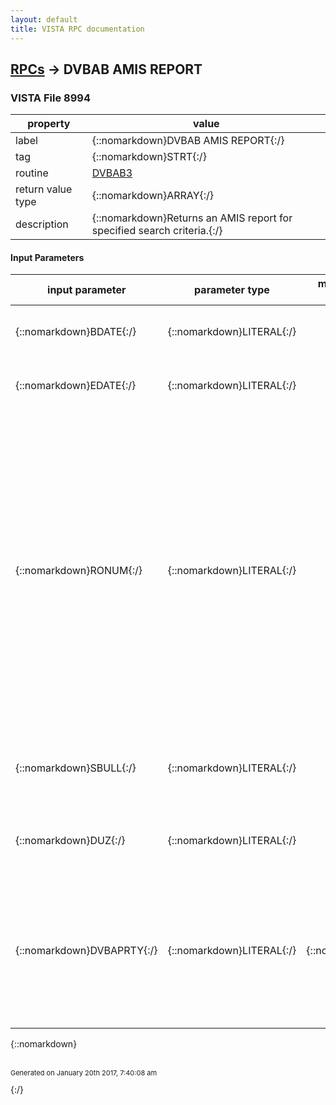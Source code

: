 ```yaml
---
layout: default
title: VISTA RPC documentation
---
```




## [RPCs](TableOfContent.md) &#8594; DVBAB AMIS REPORT 



### VISTA File 8994 


 property | value 
--- | --- 
 label | {::nomarkdown}DVBAB AMIS REPORT{:/}
 tag | {::nomarkdown}STRT{:/}
 routine | [DVBAB3](http://code.osehra.org/dox/Routine_DVBAB3_source.html)
 return value type | {::nomarkdown}ARRAY{:/}
 description | {::nomarkdown}Returns an AMIS report for specified search criteria.{:/}

#### Input Parameters

| input parameter | parameter type | maximum data length | required | description | 
| --- | --- | --- | --- | --- | 
| {::nomarkdown}BDATE{:/} | {::nomarkdown}LITERAL{:/} |  | {::nomarkdown}true{:/} | {::nomarkdown}Beginning date in a date range to use for retrieving results for the report.{:/} | 
| {::nomarkdown}EDATE{:/} | {::nomarkdown}LITERAL{:/} |  | {::nomarkdown}true{:/} | {::nomarkdown}Ending date in a date range to use for retrieving results for the report.{:/} | 
| {::nomarkdown}RONUM{:/} | {::nomarkdown}LITERAL{:/} |  | {::nomarkdown}true{:/} | {::nomarkdown}This is an optional parameter that has 2 optional pieces:      REGIONAL OFFICE^DIVISIONIf this parameter is defined, then the report logic will filter the results by the Regional Office number passed and/or Division. Regional Office should always be included in the 1st '^' delimited piece and the Division should always be included in the 2nd '^' delimited piece if values are to be passed. If the 1st '^' delimited piece is undefined, null or 0 then results for all Regional Offices (RO) will be returned. If Division is undefined, null or 0, then results for all Divisions will be returned.{:/} | 
| {::nomarkdown}SBULL{:/} | {::nomarkdown}LITERAL{:/} |  | {::nomarkdown}true{:/} | {::nomarkdown}A Y/N value which indicates whether a bulletin should be generated when the processing has completed.{:/} | 
| {::nomarkdown}DUZ{:/} | {::nomarkdown}LITERAL{:/} |  | {::nomarkdown}true{:/} | {::nomarkdown}Identifies the individual in the NEW PERSON File (#200) who should recieve the bulletin generated.{:/} | 
| {::nomarkdown}DVBAPRTY{:/} | {::nomarkdown}LITERAL{:/} | {::nomarkdown}4{:/} | {::nomarkdown}true{:/} | {::nomarkdown}Priority of Exam code which inidicates which priorities to filter on.   AO   : Agent Orange   BDD  : Benefits Delivery at Discharge and Quick Start   IDES : Integrated Disability Evaluation System   ALL  : All Others (Original Report with all codes except those above){:/} | 

{::nomarkdown} <br/><br/><p style="font-size: 11px">Generated on January 20th 2017, 7:40:08 am</p>{:/}